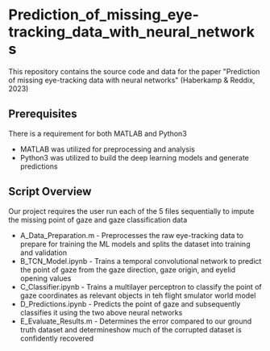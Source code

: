 # Prediction_of_missing_eye-tracking_data_with_neural_networks
This repository contains the source code and data for the paper "Prediction of missing eye-tracking data with neural networks" (Haberkamp & Reddix, 2023) 

## Prerequisites
There is a requirement for both MATLAB and Python3    
* MATLAB was utilized for preprocessing and analysis
* Python3 was utilized to build the deep learning models and generate predictions

## Script Overview
Our project requires the user run each of the 5 files sequentially to impute the missing point of gaze and gaze classification data  
* A_Data_Preparation.m - Preprocesses the raw eye-tracking data to prepare for training the ML models and splits the dataset into training and validation  
* B_TCN_Model.ipynb - Trains a temporal convolutional network to predict the point of gaze from the gaze direction, gaze origin, and eyelid opening values
* C_Classifier.ipynb - Trains a multilayer perceptron to classify the point of gaze coordinates as relevant objects in teh flight smulator world model  
* D_Predictions.ipynb  - Predicts the point of gaze and subsequently classifies it using the two above neural networks
* E_Evaluate_Results.m - Determines the error compared to our ground truth dataset and determineshow much of the corrupted dataset is confidently recovered


